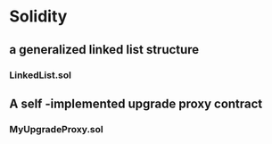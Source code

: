 # Solidity
## a generalized linked list structure
  ### LinkedList.sol
## A self -implemented upgrade proxy contract
  ### MyUpgradeProxy.sol
